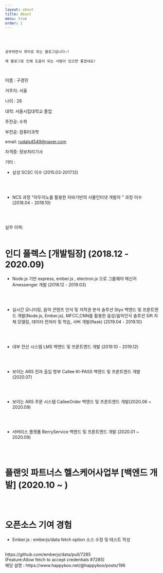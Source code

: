 ```yaml
---
layout: about
title: About
menu: true
order: 1
---
```


<br>
<br>

```
공부하면서 취미로 하는 블로그입니다~! 

제 블로그로 인해 도움이 되는 사람이 있으면 좋겠네요! 
```

<br>

이름 : 구경민

거주지: 서울

나이 : 28

대학: 서울시립대학교 졸업

주전공: 수학 

부전공: 컴퓨터과학 

email: rudals4549@naver.com

자격증: 정보처리기사


기타 : 
- 삼성 SCSC 이수 (2015.03-2017.12) 
<br>
<br>

- NCS 과정 "아두이노를 활용한 자바기반의 사물인터넷 개발자 " 과정 이수 (2018.04 - 2018.10)
<br>
<br>

실무 이력:
<br>
<br>

# 인디 플렉스 [개발팀장] (2018.12 - 2020.09)

- Node.js 기반 express, ember.js , electron.js 으로 그룹웨어 메신저 Amessenger 개발 (2018.12 - 2019.03)
<br>
<br>

- 실시간 모니터링, 음악 콘텐츠 인식 및 저작권 분석 솔루션 Styx 백엔드 및 프론트엔드 개발(Node.js, Ember.js), 
MFCC,CNN를 활용한 음성/음악인식 솔루션 Sift 자체 모델링, 데이터 전처리 및 학습, 서버 개발(flask) (2019.04 - 2019.10)
<br>
<br>

- 대부 전산 시스템 LMS 백엔드 및 프론트엔드 개발 (2019.10 - 2019.12)
<br>
<br>

- 보이는 ARS 전자 출입 명부 Callee KI-PASS 백엔드 및 프론트엔드 개발(2020.07)
<br>
<br>

- 보이는 ARS 주문 시스템 CalleeOrder 백엔드 및 프론트엔드 개발(2020.06 ~ 2020.09)
<br>
<br>

- 서버리스 플랫폼 BerryService 백엔드 및 프론트엔드 개발 (2020.01 ~ 2020.09)
<br>
<br>

# 플랜잇 파트너스 헬스케어사업부 [백엔드 개발] (2020.10 ~ )

<br>
<br>

# 오픈소스 기여 경험

- Ember.js : emberjs/data fetch option 소스 수정 및 테스트 작성
<br>
https://github.com/emberjs/data/pull/7285
<br>
(Feature:Allow fetch to accept credentials #7285)
<br>
해당 설명 : https://www.happykoo.net/@happykoo/posts/196
